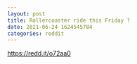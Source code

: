 ```yaml
--- 
layout: post 
title: Rollercoaster ride this Friday ? 
date: 2021-06-24 1624545784 
categories: reddit 
--- 
```

https://redd.it/o72aa0